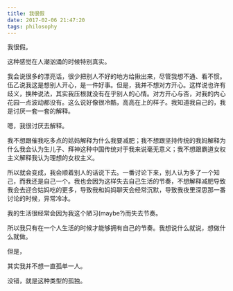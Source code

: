 ```yaml
---
title: 我很假
date: 2017-02-06 21:47:20
tags: philosophy
---
```

我很假。

这种感觉在人潮汹涌的时候特别真实。

我会说很多的漂亮话，很少把别人不好的地方给揪出来，尽管我想不通、看不惯。伍乙说我这是想别人开心，是一件好事。但是，我并不想对方开心。这样说也许有歧义，换种说法，其实我压根就没有在乎别人的心情。对方开心与否，对我的内心花园一点波动都没有。这么说好像很冷酷，高高在上的样子。我知道我自己的，我是讨厌一套一套的解释。

嗯，我很讨厌去解释。

我不想跟催我吃多点的姑妈解释为什么我要减肥；我不想跟坚持传统的我妈解释为什么我会认为生儿子、拜神这种中国传统对于我来说毫无意义；我不想跟霸道女权主义解释我认为理想的女权主义。

所以就会变成，我会顺着别人的话说下去。一番讨论下来，别人认为多了一个知己，而我还是自己一个。我也会因为这样失去自己生活的节奏，不想解释减肥导致我会去迎合姑妈吃的更多，导致我和妈妈聊天会经常沉默，导致我夜里深思那一番讨论的时候，异常冷冰。

我的生活很经常会因为我这个陋习(maybe?)而失去节奏。

所以我只有在一个人生活的时候才能够拥有自己的节奏。我想说什么就说，想做什么就做。

但是，

其实我并不想一直孤单一人。

没错，就是这种类型的孤独。
